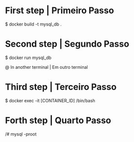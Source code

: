 # First step | Primeiro Passo
$ docker build -t mysql_db .

# Second step | Segundo Passo
$ docker run mysql_db

@ In another terminal | Em outro terminal
# Third step | Terceiro Passo
$ docker exec -it [CONTAINER_ID] /bin/bash

# Forth step | Quarto Passo
/# mysql -proot